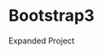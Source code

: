 # Bootstrap3
Expanded Project
<!-- Day 2 -->
<!-- Day 3 -->
<!-- Day 4 -->
<!-- Day 5: not much-->
<!-- Day 6(4) -->
<!-- Day 7: such a lazy daaaay, and it's mine.. the most lazynest day of my liiiiife -->
<!-- Day 8: Theather: PreMaster :/ -->
<!-- Day 9 -->
<!-- Day 10(5) -->
<!-- Day 11(6) -->
<!-- Day 12: almost done; LESS left -->
<!-- LESS -->
<!-- Javascript Day 2-->
<!-- Laaazy day-->
<!-- MGGP -->
<!-- Thank god it's friday / Santander -->
